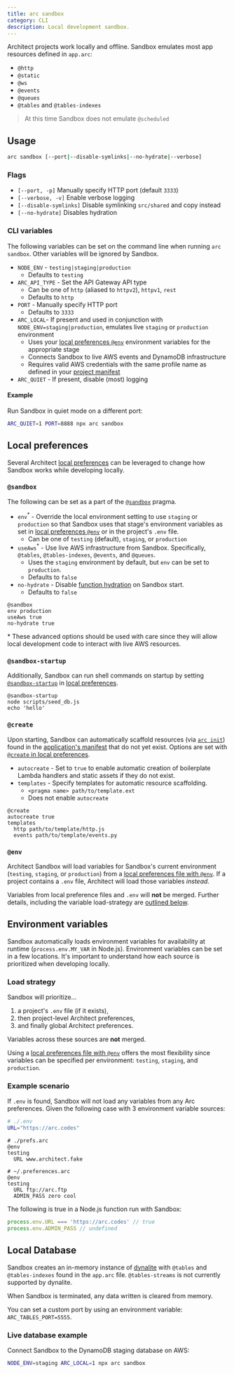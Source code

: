 ```yaml
---
title: arc sandbox
category: CLI
description: Local development sandbox.
---
```


Architect projects work locally and offline. Sandbox emulates most app resources defined in `app.arc`:

- `@http`
- `@static`
- `@ws`
- `@events`
- `@queues`
- `@tables` and `@tables-indexes`

> At this time Sandbox does not emulate `@scheduled`

## Usage

```bash
arc sandbox [--port|--disable-symlinks|--no-hydrate|--verbose]
```

### Flags

- `[--port, -p]` Manually specify HTTP port (default `3333`)
- `[--verbose, -v]` Enable verbose logging
- `[--disable-symlinks]` Disable symlinking `src/shared` and copy instead
- `[--no-hydrate]` Disables hydration

### CLI variables

The following variables can be set on the command line when running `arc sandbox`. Other variables will be ignored by Sandbox.

- `NODE_ENV` - `testing|staging|production`
  - Defaults to `testing`
- `ARC_API_TYPE` - Set the API Gateway API type
  - Can be one of `http` (aliased to `httpv2`), `httpv1`, `rest`
  - Defaults to `http`
- `PORT` - Manually specify HTTP port
  - Defaults to `3333`
- `ARC_LOCAL`- If present and used in conjunction with `NODE_ENV=staging|production`, emulates live `staging` or `production` environment
  - Uses your [local preferences `@env`](../configuration/local-preferences#%40env) environment variables for the appropriate stage
  - Connects Sandbox to live AWS events and DynamoDB infrastructure
  - Requires valid AWS credentials with the same profile name as defined in your [project manifest](../project-manifest/aws#profile)
- `ARC_QUIET` - If present, disable (most) logging

#### Example

Run Sandbox in quiet mode on a different port:

```bash
ARC_QUIET=1 PORT=8888 npx arc sandbox
```

## Local preferences

Several Architect [local preferences](../configuration/local-preferences) can be leveraged to change how Sandbox works while developing locally.

### `@sandbox`

The following can be set as a part of the [`@sandbox`](../configuration/local-preferences#%40sandbox) pragma.

- `env`<sup>*</sup> - Override the local environment setting to use `staging` or `production` so that Sandbox uses that stage's environment variables as set in [local preferences `@env`](../configuration/local-preferences#%40env) or in the project's `.env` file.
  - Can be one of `testing` (default), `staging`, or `production`
- `useAws`<sup>*</sup> - Use live AWS infrastructure from Sandbox. Specifically, `@tables`, `@tables-indexes`, `@events`, and `@queues`.
  - Uses the `staging` environment by default, but `env` can be set to `production`.
  - Defaults to `false`
- `no-hydrate` - Disable [function hydration](./hydrate) on Sandbox start.
  - Defaults to `false`

```arc
@sandbox
env production
useAws true
no-hydrate true
```

\* These advanced options should be used with care since they will allow local development code to interact with live AWS resources.

### `@sandbox-startup`

Additionally, Sandbox can run shell commands on startup by setting [`@sandbox-startup`](../configuration/local-preferences#%40sandbox-startup) in [local preferences](../configuration/local-preferences).

```arc
@sandbox-startup
node scripts/seed_db.js
echo 'hello'
```

### `@create`

Upon starting, Sandbox can automatically scaffold resources (via [`arc init`](./init)) found in the [application's manifest](../../get-started/project-manifest) that do not yet exist. Options are set with [`@create` in local preferences](../configuration/local-preferences#%40create).

- `autocreate` - Set to `true` to enable automatic creation of boilerplate Lambda handlers and static assets if they do not exist.
- `templates` - Specify templates for automatic resource scaffolding.
  - `<pragma name> path/to/template.ext`
  - Does not enable `autocreate`

```arc
@create
autocreate true
templates
  http path/to/template/http.js
  events path/to/template/events.py
```

### `@env`

Architect Sandbox will load variables for Sandbox's current environment (`testing`, `staging`, or `production`) from a [local preferences file with `@env`](../configuration/local-preferences#%40env). If a project contains a `.env` file, Architect will load those variables _instead_.

Variables from local preference files and `.env` will **not** be merged. Further details, including the variable load-strategy are [outlined below](#environment-variables).

## Environment variables

Sandbox automatically loads environment variables for availability at runtime (`process.env.MY_VAR` in Node.js). Environment variables can be set in a few locations. It's important to understand how each source is prioritized when developing locally.

### Load strategy

Sandbox will prioritize...

1. a project's `.env` file (if it exists),
2. then project-level Architect preferences,
3. and finally global Architect preferences. 

Variables across these sources are **not** merged.

Using a [local preferences file with `@env`](../configuration/local-preferences#%40env) offers the most flexibility since variables can be specified per environment: `testing`, `staging`, and `production`.

### Example scenario

If `.env` is found, Sandbox will not load any variables from any Arc preferences. Given the following case with 3 environment variable sources:

```bash
# ./.env
URL="https://arc.codes"
```

```arc
# ./prefs.arc
@env
testing
  URL www.architect.fake
```

```arc
# ~/.preferences.arc
@env
testing
  URL ftp://arc.ftp
  ADMIN_PASS zero cool
```

The following is true in a Node.js function run with Sandbox:

```js
process.env.URL === 'https://arc.codes' // true
process.env.ADMIN_PASS // undefined
```

## Local Database

Sandbox creates an in-memory instance of [dynalite](https://github.com/mhart/dynalite) with `@tables` and `@tables-indexes` found in the `app.arc` file. `@tables-streams` is not currently supported by dynalite.

When Sandbox is terminated, any data written is cleared from memory.

You can set a custom port by using an environment variable: `ARC_TABLES_PORT=5555`.

### Live database example

Connect Sandbox to the DynamoDB staging database on AWS:

```bash
NODE_ENV=staging ARC_LOCAL=1 npx arc sandbox
```
